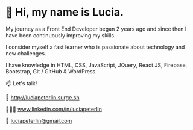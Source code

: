 # 👋 Hi, my name is Lucia.

My journey as a Front End Developer began 2 years ago and since then I have been continuously improving my skills.

I consider myself a fast learner who is passionate about technology and new challenges.

I have knowledge in HTML, CSS, JavaScript, JQuery, React JS, Firebase, Bootstrap, Git / GitHub & WordPress.


📫 Let's talk!


💼 http://luciapeterlin.surge.sh

👩🏻‍💻 www.linkedin.com/in/luciapeterlin

📮 luciapeterlin@gmail.com 
